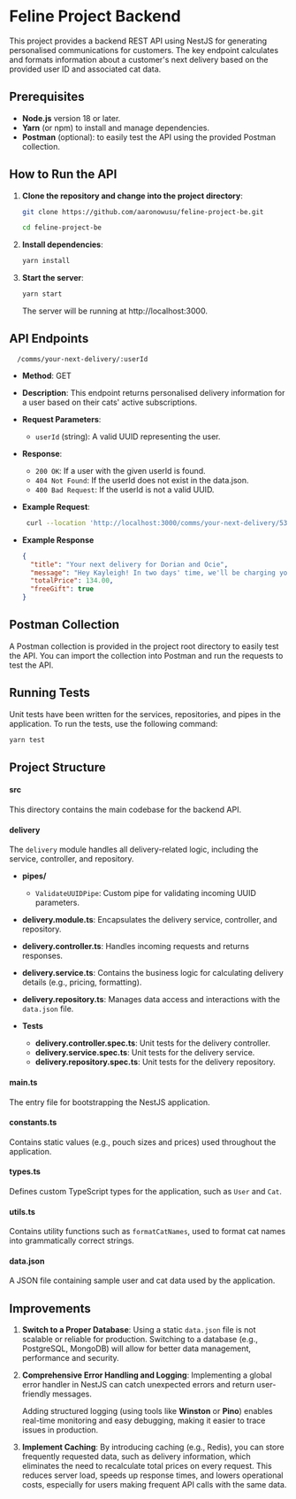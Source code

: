 # Feline Project Backend

This project provides a backend REST API using NestJS for generating personalised communications for customers. The key endpoint calculates and formats information about a customer's next delivery based on the provided user ID and associated cat data.

## Prerequisites

- **Node.js** version 18 or later.
- **Yarn** (or npm) to install and manage dependencies.
- **Postman** (optional): to easily test the API using the provided Postman collection.

## How to Run the API

1. **Clone the repository and change into the project directory**:

   ```bash
   git clone https://github.com/aaronowusu/feline-project-be.git

   cd feline-project-be
   ```

2. **Install dependencies**:

   ```bash
   yarn install
   ```

3. **Start the server**:
   ```bash
   yarn start
   ```
   The server will be running at http://localhost:3000.

## API Endpoints

`  /comms/your-next-delivery/:userId`

  - **Method**: GET

  - **Description**: This endpoint returns personalised delivery information for a user based on their cats' active subscriptions.

  - **Request Parameters**:
    - `userId` (string): A valid UUID representing the user.
  - **Response**:

    - `200 OK`: If a user with the given userId is found.
    - `404 Not Found`: If the userId does not exist in the data.json.
    - `400 Bad Request`: If the userId is not a valid UUID.

  - **Example Request**:

    ```bash
     curl --location 'http://localhost:3000/comms/your-next-delivery/53a7c4d2-e933-49d8-baac-c1d331b1cfbe'
    ```

  - **Example Response**
    ```json
    {
      "title": "Your next delivery for Dorian and Ocie",
      "message": "Hey Kayleigh! In two days' time, we'll be charging you for your next order for Dorian and Ocie's fresh food.",
      "totalPrice": 134.00,
      "freeGift": true
    }


## Postman Collection

A Postman collection is provided in the project root directory to easily test the API. You can import the collection into Postman and run the requests to test the API.

## Running Tests
Unit tests have been written for the services, repositories, and pipes in the application. To run the tests, use the following command:

```bash
yarn test
```


## Project Structure

#### **src**
This directory contains the main codebase for the backend API.

#### **delivery**
The `delivery` module handles all delivery-related logic, including the service, controller, and repository.

- **pipes/**
  - `ValidateUUIDPipe`: Custom pipe for validating incoming UUID parameters.
  
- **delivery.module.ts**: Encapsulates the delivery service, controller, and repository.
  
- **delivery.controller.ts**: Handles incoming requests and returns responses.
  
- **delivery.service.ts**: Contains the business logic for calculating delivery details (e.g., pricing, formatting).
  
- **delivery.repository.ts**: Manages data access and interactions with the `data.json` file.
  
- **Tests**
  - **delivery.controller.spec.ts**: Unit tests for the delivery controller.
  - **delivery.service.spec.ts**: Unit tests for the delivery service.
  - **delivery.repository.spec.ts**: Unit tests for the delivery repository.

#### **main.ts**
The entry file for bootstrapping the NestJS application.

#### **constants.ts**
Contains static values (e.g., pouch sizes and prices) used throughout the application.

#### **types.ts**
Defines custom TypeScript types for the application, such as `User` and `Cat`.

#### **utils.ts**
Contains utility functions such as `formatCatNames`, used to format cat names into grammatically correct strings.

#### **data.json**
A JSON file containing sample user and cat data used by the application.


## Improvements

1. **Switch to a Proper Database**:
   Using a static `data.json` file is not scalable or reliable for production. Switching to a database (e.g., PostgreSQL, MongoDB) will allow for better data management, performance and security.

2. **Comprehensive Error Handling and Logging**:
   Implementing a global error handler in NestJS can catch unexpected errors and return user-friendly messages. 
   
   Adding structured logging (using tools like **Winston** or **Pino**) enables real-time monitoring and easy debugging, making it easier to trace issues in production.

3. **Implement Caching**:
   By introducing caching (e.g., Redis), you can store frequently requested data, such as delivery information, which eliminates the need to recalculate total prices on every request. This reduces server load, speeds up response times, and lowers operational costs, especially for users making frequent API calls with the same data.
